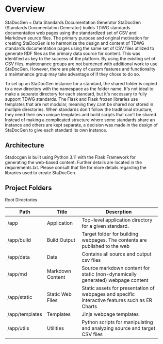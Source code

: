 # Overview
StaDocGen = Data Standards Documentation Generator
StaDocGen (Standards Documentation Generator) builds TDWG standards documentation web pages using the standardized set of CSV and Markdown source files. The primary purpose and original motivation 
for creating StaDocGen is to harmonize the design and content of TDWG standards documentation pages using the same set of CSV files utilized to generate RDF files as the primary data source for content. 
This was identified as key to the success of the platform. By using the existing set of CSV files, maintenance groups are not burdened with additional work to use StaDocGen. However, there are plenty 
of custom features and functionality a maintenance group may take advantage of if they chose to do so. 
        
To set up an StaDocGen instance for a standard, the shared folder is copied to a new directory with the namespace as the folder name. It's not ideal to make a separate directory for each standard, 
but it's necessary to fully support TDWG standards. The Flask and Flask frozen libraries use templates that are not modular, meaning they cant be shared nor stored in multiple directories. When standards 
don't follow the traditional structure, they need their own unique templates and build scripts that can't be shared. Instead of making a complicated structure where some standards share an instance 
and others are kept separate, a decision was made in the design of StaDocGen to give each standard its own instance.

## Architecture
Stadocgen is built using Python 3.11 with the Flask Framework for generating the web-based content. Further details are located in the
requirements.txt. Please consult that file for more details regarding the libraries used to create StaDocGen.

## Project Folders
Root Directories  

| Path | Title | Descrption |
| -- | -- | -- |
| /app | Application | Top-level application directory for a given standard. |
| /app/build | Build Output | Target folder for building webpages. The contents are published to the web |
| /app/data | Data | Contains all source and output csv files |
| /app/md | Markdown Content | Source markdown content for static (non-dynamically generated) webpage content |
| /app/static | Static Web Files | Static assets for presentation of webpages and specific interactive features such as ER Charts |
| /app/templates | Templates | Jinja webpage templates | 
| /app/utils | Utilities | Python scripts for manipulating and analyzing source and target CSV files |
